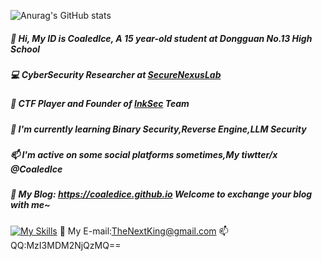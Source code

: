 
![Anurag's GitHub stats](https://github-readme-stats.vercel.app/api?username=r1ng-0&show_icons=true)

##### 👋 Hi, My ID is CoaledIce, A 15 year-old student at Dongguan No.13 High School 
##### 💻 CyberSecurity Researcher at [SecureNexusLab](https://securenexuslab.github.io)
##### 🚩 CTF Player and Founder of [InkSec](https://github.com/InkSecurity) Team
##### 🌱 I'm currently learning Binary Security,Reverse Engine,LLM Security
##### 📫 I'm active on some social platforms sometimes,My tiwtter/x @CoaledIce
##### 👋 My Blog: https://coaledice.github.io Welcome to exchange your blog with me~

[![My Skills](https://skillicons.dev/icons?i=html,python,c,cpp,js,linux,debian,kali,django,docker,github,idea,pycharm,sublime,vscode,npm,php,ps,linkedin,twitter)](https://skillicons.dev)
👋 My E-mail:TheNextKing@gmail.com
📫 QQ:MzI3MDM2NjQzMQ==
